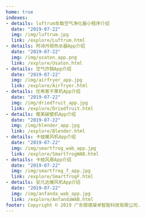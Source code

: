 ```yaml
---
home: true
indexes:
- details: luftrum车载空气净化器小程序介绍
  date: "2019-07-22"
  img: /img/luftrum.jpg
  link: /explore/Luftrum.html
- details: 阿诗丹顿热水器App介绍
  date: "2019-07-22"
  img: /img/usaton_app.png
  link: /explore/Usaton.html
- details: 空气炸锅App介绍
  date: "2019-07-22"
  img: /img/airfryer_app.jpg
  link: /explore/Airfryer.html
- details: 优希客干果机App介绍
  date: "2019-07-22"
  img: /img/driedfruit_app.jpg
  link: /explore/Driedfruit.html
- details: 樱美破壁机App介绍
  date: "2019-07-22"
  img: /img/blender_app.jpg
  link: /explore/Blender.html
- details: 卡蛙暖风机App介绍
  date: "2019-07-22"
  img: /img/smartfrog_wab_app.jpg
  link: /explore/SmartfrogWAB.html
- details: 卡蛙风扇App介绍
  date: "2019-07-22"
  img: /img/smartfrog_f_app.jpg
  link: /explore/SmartfrogF.html
- details: 安凡达暖风机App介绍
  date: "2019-07-22"
  img: /img/anfanda_wab_app.jpg
  link: /explore/AnfandaWAB.html
footer: Copyright © 2019 广东顺德凝卓智能科技有限公司.
---
```

